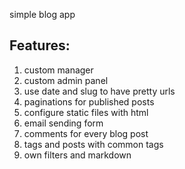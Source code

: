 simple blog app

## Features:
1. custom manager
2. custom admin panel
3. use date and slug to have pretty urls
4. paginations for published posts
5. configure static files with html
6. email sending form
7. comments for every blog post
8. tags and posts with common tags
9. own filters and markdown